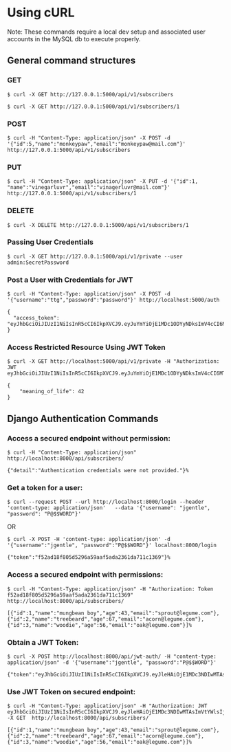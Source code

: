 # Using cURL

Note: These commands require a local dev setup and associated user accounts in the MySQL db to execute properly.

## General command structures

### GET
```
$ curl -X GET http://127.0.0.1:5000/api/v1/subscribers

$ curl -X GET http://127.0.0.1:5000/api/v1/subscribers/1
```

### POST
```
$ curl -H "Content-Type: application/json" -X POST -d '{"id":5,"name":"monkeypaw","email":"monkeypaw@mail.com"}' http://127.0.0.1:5000/api/v1/subscribers
```

### PUT
```
$ curl -H "Content-Type: application/json" -X PUT -d '{"id":1, "name":"vinegarluvr","email":"vinagerluvr@mail.com"}' http://127.0.0.1:5000/api/v1/subscribers/1
```

### DELETE
```
$ curl -X DELETE http://127.0.0.1:5000/api/v1/subscribers/1
```

### Passing User Credentials
```
$ curl -X GET http://127.0.0.1:5000/api/v1/private --user admin:SecretPassword
```

### Post a User with Credentials for JWT
```
$ curl -H "Content-Type: application/json" -X POST -d '{"username":"ttg","password":"password"}' http://localhost:5000/auth

{
  "access_token": "eyJhbGciOiJIUzI1NiIsInR5cCI6IkpXVCJ9.eyJuYmYiOjE1MDc1ODYyNDksImV4cCI6MTUwNzU4NjU0OSwiaWRlbnRpdHkiOjEyMywiaWF0IjoxNTA3NTg2MjQ5fQ.R7IxmueUiQlEvSuFXnjemkSUP9UCvDuqqzwHGp5IoXA"
}
```

### Access Restricted Resource Using JWT Token
```
$ curl -X GET http://localhost:5000/api/v1/private -H "Authorization: JWT eyJhbGciOiJIUzI1NiIsInR5cCI6IkpXVCJ9.eyJuYmYiOjE1MDc1ODYyNDksImV4cCI6MTUwNzU4NjU0OSwiaWRlbnRpdHkiOjEyMywiaWF0IjoxNTA3NTg2MjQ5fQ.R7IxmueUiQlEvSuFXnjemkSUP9UCvDuqqzwHGp5IoXA"

{
    "meaning_of_life": 42
}
```

## Django Authentication Commands

### Access a secured endpoint without permission:
```
$ curl -H "Content-Type: application/json" http://localhost:8000/api/subscribers/

{"detail":"Authentication credentials were not provided."}%
```

### Get a token for a user:
```
$ curl --request POST --url http://localhost:8000/login --header 'content-type: application/json'   --data '{"username": "jgentle", "password": "P@$$WORD"}'
```
OR
```
$ curl -X POST -H 'content-type: application/json' -d '{"username":"jgentle", "password":"P@$$WORD"}' localhost:8000/login

{"token":"f52ad18f805d5296a59aaf5ada2361da711c1369"}%
```

### Access a secured endpoint with permissions:
```
$ curl -H "Content-Type: application/json" -H "Authorization: Token f52ad18f805d5296a59aaf5ada2361da711c1369" http://localhost:8000/api/subscribers/

[{"id":1,"name":"mungbean boy","age":43,"email":"sprout@legume.com"},{"id":2,"name":"treebeard","age":67,"email":"acorn@legume.com"},{"id":3,"name":"woodie","age":56,"email":"oak@legume.com"}]%
```

### Obtain a JWT Token:
```
$ curl -X POST http://localhost:8000/api/jwt-auth/ -H "content-type: application/json" -d '{"username":"jgentle", "password":"P@$$WORD"}'

{"token":"eyJhbGciOiJIUzI1NiIsInR5cCI6IkpXVCJ9.eyJleHAiOjE1MDc3NDIwMTAsImVtYWlsIjoiamdlbnRsZUB0YWNjLnV0ZXhhcy5lZHUiLCJ1c2VyX2lkIjoxLCJ1c2VybmFtZSI6ImpnZW50bGUifQ.TK7Yg0bKMjomJNa9r7UtGsJkkCzcH3Bg9m6v7x2bsA8"}%
```

### Use JWT Token on secured endpoint:
```
$ curl -H "Content-Type: application/json" -H "Authorization: JWT eyJhbGciOiJIUzI1NiIsInR5cCI6IkpXVCJ9.eyJleHAiOjE1MDc3NDIwMTAsImVtYWlsIjoiamdlbnRsZUB0YWNjLnV0ZXhhcy5lZHUiLCJ1c2VyX2lkIjoxLCJ1c2VybmFtZSI6ImpnZW50bGUifQ.TK7Yg0bKMjomJNa9r7UtGsJkkCzcH3Bg9m6v7x2bsA8" -X GET  http://localhost:8000/api/subscribers/

[{"id":1,"name":"mungbean boy","age":43,"email":"sprout@legume.com"},{"id":2,"name":"treebeard","age":67,"email":"acorn@legume.com"},{"id":3,"name":"woodie","age":56,"email":"oak@legume.com"}]%
```
